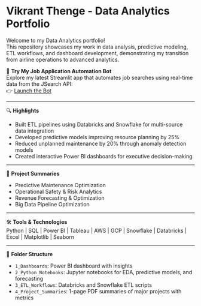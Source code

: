 # Vikrant Thenge - Data Analytics Portfolio

Welcome to my Data Analytics portfolio!  
This repository showcases my work in data analysis, predictive modeling, ETL workflows, and dashboard development, demonstrating my transition from airline operations to advanced analytics.

🚀 **Try My Job Application Automation Bot**  
Explore my latest Streamlit app that automates job searches using real-time data from the JSearch API:  
👉 [Launch the Bot](https://job-app-automation-9qdgzm9aydnssk2wuubzei.streamlit.app/)

---

🔍 **Highlights**
- Built ETL pipelines using Databricks and Snowflake for multi-source data integration  
- Developed predictive models improving resource planning by 25%  
- Reduced unplanned maintenance by 20% through anomaly detection models  
- Created interactive Power BI dashboards for executive decision-making  

---

📁 **Project Summaries**
- Predictive Maintenance Optimization  
- Operational Safety & Risk Analytics  
- Revenue Forecasting & Optimization  
- Big Data Pipeline Optimization  

---

🛠 **Tools & Technologies**  
Python | SQL | Power BI | Tableau | AWS | GCP | Snowflake | Databricks | Excel | Matplotlib | Seaborn  

---

📂 **Folder Structure**
- `1_Dashboards`: Power BI dashboard with insights  
- `2_Python_Notebooks`: Jupyter notebooks for EDA, predictive models, and forecasting  
- `3_ETL_Workflows`: Databricks and Snowflake ETL scripts  
- `4_Project_Summaries`: 1-page PDF summaries of major projects with metrics  

